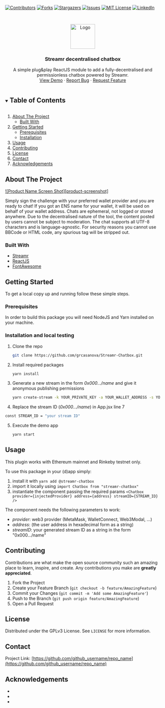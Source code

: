 <!--
*** Thanks for checking out the Best-README-Template. If you have a suggestion
*** that would make this better, please fork the repo and create a pull request
*** or simply open an issue with the tag "enhancement".
*** Thanks again! Now go create something AMAZING! :D
***
***
***
*** To avoid retyping too much info. Do a search and replace for the following:
*** github_username, repo_name, twitter_handle, email, project_title, project_description
-->



<!-- PROJECT SHIELDS -->
<!--
*** I'm using markdown "reference style" links for readability.
*** Reference links are enclosed in brackets [ ] instead of parentheses ( ).
*** See the bottom of this document for the declaration of the reference variables
*** for contributors-url, forks-url, etc. This is an optional, concise syntax you may use.
*** https://www.markdownguide.org/basic-syntax/#reference-style-links
-->
[![Contributors][contributors-shield]][contributors-url]
[![Forks][forks-shield]][forks-url]
[![Stargazers][stars-shield]][stars-url]
[![Issues][issues-shield]][issues-url]
[![MIT License][license-shield]][license-url]
[![LinkedIn][linkedin-shield]][linkedin-url]



<!-- PROJECT LOGO -->
<br />
<p align="center">
  <a href="https://github.com/github_username/repo_name">
    <img src="images/logo.png" alt="Logo" width="80" height="80">
  </a>

  <h3 align="center">Streamr decentralised chatbox</h3>

  <p align="center">
    A simple plug&play ReactJS module to add a fully-decentralised and permissionless chatbox powered by Streamr.
    <br />
    <a href="https://github.com/github_username/repo_name">View Demo</a>
    ·
    <a href="https://github.com/github_username/repo_name/issues">Report Bug</a>
    ·
    <a href="https://github.com/github_username/repo_name/issues">Request Feature</a>
  </p>
</p>


<!-- TABLE OF CONTENTS -->
<details open="open">
  <summary><h2 style="display: inline-block">Table of Contents</h2></summary>
  <ol>
    <li>
      <a href="#about-the-project">About The Project</a>
      <ul>
        <li><a href="#built-with">Built With</a></li>
      </ul>
    </li>
    <li>
      <a href="#getting-started">Getting Started</a>
      <ul>
        <li><a href="#prerequisites">Prerequisites</a></li>
        <li><a href="#installation">Installation</a></li>
      </ul>
    </li>
    <li><a href="#usage">Usage</a></li>
    <li><a href="#contributing">Contributing</a></li>
    <li><a href="#license">License</a></li>
    <li><a href="#contact">Contact</a></li>
    <li><a href="#acknowledgements">Acknowledgements</a></li>
  </ol>
</details>


<!-- ABOUT THE PROJECT -->
## About The Project

[![Product Name Screen Shot][product-screenshot]](https://example.com)

Simply sign the challenge with your preferred wallet provider and you are ready to chat!
If you got an ENS name for your wallet, it will be used on behalf of your wallet address. Chats are ephemeral, not logged or stored anywhere. Due to the decentralised nature of the tool, the content posted by users cannot be subject to moderation.
The chat supports all UTF-8 characters and is language-agnostic. For security reasons you cannot use BBCode or HTML code, any spurious tag will be stripped out.

### Built With

* [Streamr](https://streamr.network/)
* [ReactJS](https://reactjs.org/)
* [FontAwesome](https://fontawesome.com/)


<!-- GETTING STARTED -->
## Getting Started

To get a local copy up and running follow these simple steps.

### Prerequisites

In order to build this package you will need NodeJS and Yarn installed on your machine.

### Installation and local testing

1. Clone the repo
   ```sh
   git clone https://github.com/grcasanova/Streamr-Chatbox.git
   ```
2. Install required packages
   ```sh
   yarn install
   ```
3. Generate a new stream in the form *0x000.../name* and give it anonymous publishing permissions
   ```sh
   yarn create-stream -k YOUR_PRIVATE_KEY -a YOUR_WALLET_ADDRESS -s YOUR_STREAM_NAME
   ```
4. Replace the stream ID (*0x000.../name*) in App.jsx line 7
  ```sh
  const STREAM_ID = "your stream ID"
  ```
5. Execute the demo app
   ```sh
   yarn start
   ```

<!-- USAGE EXAMPLES -->
## Usage

This plugin works with Ethereum mainnet and Rinkeby testnet only.

To use this package in your (d)app simply:
1. install it with `yarn add @streamr-chatbox` 
2. import it locally using `import Chatbox from "streamr-chatbox"`
3. instantiate the component passing the required params `<Chatbox provider={injectedProvider} address={address} streamID={STREAM_ID} />`

The component needs the following parameters to work:
* *provider*: web3 provider (MetaMask, WalletConnect, Web3Modal, ...)
* *address*: (the user address in hexadecimal form as a string)
* *streamID*: your generated stream ID as a string in the form "0x000.../name"

<!-- CONTRIBUTING -->
## Contributing

Contributions are what make the open source community such an amazing place to learn, inspire, and create. Any contributions you make are **greatly appreciated**.

1. Fork the Project
2. Create your Feature Branch (`git checkout -b feature/AmazingFeature`)
3. Commit your Changes (`git commit -m 'Add some AmazingFeature'`)
4. Push to the Branch (`git push origin feature/AmazingFeature`)
5. Open a Pull Request


<!-- LICENSE -->
## License

Distributed under the GPLv3 License. See `LICENSE` for more information.


<!-- CONTACT -->
## Contact


Project Link: [https://github.com/github_username/repo_name](https://github.com/github_username/repo_name)



<!-- ACKNOWLEDGEMENTS -->
## Acknowledgements

* []()
* []()
* []()



<!-- MARKDOWN LINKS & IMAGES -->
<!-- https://www.markdownguide.org/basic-syntax/#reference-style-links -->
[contributors-shield]: https://img.shields.io/github/contributors/github_username/repo.svg?style=for-the-badge
[contributors-url]: https://github.com/github_username/repo_name/graphs/contributors
[forks-shield]: https://img.shields.io/github/forks/github_username/repo.svg?style=for-the-badge
[forks-url]: https://github.com/github_username/repo_name/network/members
[stars-shield]: https://img.shields.io/github/stars/github_username/repo.svg?style=for-the-badge
[stars-url]: https://github.com/github_username/repo_name/stargazers
[issues-shield]: https://img.shields.io/github/issues/github_username/repo.svg?style=for-the-badge
[issues-url]: https://github.com/github_username/repo_name/issues
[license-shield]: https://img.shields.io/github/license/github_username/repo.svg?style=for-the-badge
[license-url]: https://github.com/github_username/repo_name/blob/master/LICENSE.txt
[linkedin-shield]: https://img.shields.io/badge/-LinkedIn-black.svg?style=for-the-badge&logo=linkedin&colorB=555
[linkedin-url]: https://linkedin.com/in/github_username